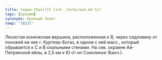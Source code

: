 ```yaml
---
title: Седам-[Кая]({% link _terms/кая.md %})
tags: [ороним]
synonyms: Орлиный Залет
temp: "[В13]"
---
```


Лесистая коническая вершина, расположенная к В, через седловину от похожей на
нее г. Куртлер-Богаз, в одном с ней масс., который обрывается к С и В скальными
стенами. На сев. окраине Ай-Петринской яйлы, в 2,5 км к Ю от нп Соколиное
(Бахч.).
